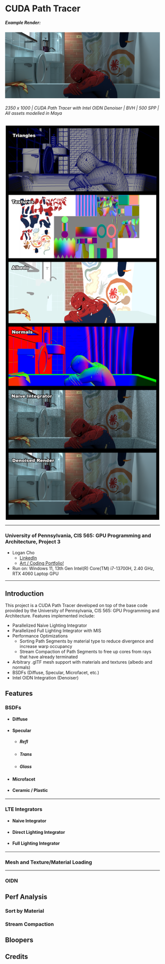 # CUDA Path Tracer
##### Example Render:
<p align="center">
  <img src="img/HeroRender.png" width="1000" />
</p>

###### 2350 x 1000 | CUDA Path Tracer with Intel OIDN Denoiser | BVH | 500 SPP | All assets modelled in Maya

<p align="center">
  <img src="img/Breakdown.png" width="500" />
</p>

---

### University of Pennsylvania, CIS 565: GPU Programming and Architecture, Project 3
* Logan Cho
  * [LinkedIn](https://www.linkedin.com/in/logan-cho/)
  * [Art / Coding Portfolio!](https://www.logancho.com/)
* Run on: Windows 11, 13th Gen Intel(R) Core(TM) i7-13700H, 2.40 GHz, RTX 4060 Laptop GPU
-----


## Introduction

This project is a CUDA Path Tracer developed on top of the base code provided by the University of Pennsylvania, CIS 565: GPU Programming and Architecture. Features implemented include: 
* Parallelized Naive Lighting Integrator
* Parallelized Full Lighting Integrator with MIS
* Performance Optimizations
  * Sorting Path Segments by material type to reduce divergence and increase warp occupancy
  * Stream Compaction of Path Segments to free up cores from rays that have already terminated
* Arbitrary .glTF mesh support with materials and textures (albedo and normals)
* BSDFs (Diffuse, Specular, Microfacet, etc.)
* Intel OIDN Integration (Denoiser)

## Features

### BSDFs

* #### Diffuse

* #### Specular

  * ##### Refl

  * ##### Trans

  * ##### Glass

* #### Microfacet

* #### Ceramic / Plastic

---
### LTE Integrators

* #### Naive Integrator

* #### Direct Lighting Integrator

* #### Full Lighting Integrator

---

### Mesh and Texture/Material Loading

---

### OIDN


## Perf Analysis

### Sort by Material

### Stream Compaction

## Bloopers

## Credits

